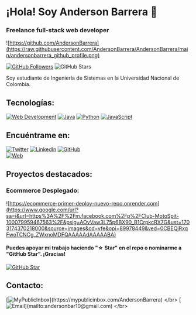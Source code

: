 # ¡Hola! Soy Anderson Barrera 👋
### Freelance full-stack web developer

![https://github.com/AndersonBarrera](https://raw.githubusercontent.com/AndersonBarrera/AndersonBarrera/main/andersonbarrera_github_profile.png)

[![GitHub Followers](https://img.shields.io/github/followers/AndersonBarrera?style=social)](https://github.com/AndersonBarrera)
![GitHub Stars](https://img.shields.io/github/stars/AndersonBarrera?style=social)

Soy estudiante de Ingeniería de Sistemas en la Universidad Nacional de Colombia.

## Tecnologías:
[![Web Development](https://img.shields.io/badge/Web_Development-999999?style=for-the-badge&logo=web&logoColor=white&labelColor=101010)]()
[![Java](https://img.shields.io/badge/Java-007396?style=for-the-badge&logo=java&logoColor=white&labelColor=101010)]()
[![Python](https://img.shields.io/badge/Python-yellow?style=for-the-badge&logo=python&logoColor=white&labelColor=101010)]()
[![JavaScript](https://img.shields.io/badge/JavaScript-F7DF1E?style=for-the-badge&logo=javascript&logoColor=white&labelColor=101010)]()
</br>

## Encuéntrame en:

[![Twitter](https://img.shields.io/badge/Twitter-@ander212003-1DA1F2?style=for-the-badge&logo=twitter&logoColor=white&labelColor=101010)](https://twitter.com/ander212003)
[![LinkedIn](https://img.shields.io/badge/LinkedIn-Anderson_Barrera-0077B5?style=for-the-badge&logo=linkedin&logoColor=white&labelColor=101010)](https://www.linkedin.com/in/anderson-barrera-251b5525b/)
[![GitHub](https://img.shields.io/badge/GitHub-AndersonBarrera-181717?style=for-the-badge&logo=github&logoColor=white&labelColor=101010)](https://github.com/AndersonStick)
</br>
[![Web](https://img.shields.io/badge/Web-AndersonBarrera.com-14a1f0?style=for-the-badge&logo=dev.to&logoColor=white&labelColor=101010)](https://andersonbarrera.com)

## Proyectos destacados:

### Ecommerce Desplegado:

![https://ecommerce-primer-deploy-nuevo-repo.onrender.com](https://www.google.com/url?sa=i&url=https%3A%2F%2Fm.facebook.com%2Fp%2FClub-MotoSpit-100079959467563%2F&psig=AOvVaw3L75p6BX90_B1CrpkcRX7G&ust=1703174370218000&source=images&cd=vfe&opi=89978449&ved=0CBEQjRxqFwoTCNCg_ZWxnoMDFQAAAAAdAAAAABA)

#### Puedes apoyar mi trabajo haciendo "☆ Star" en el repo o nominarme a "GitHub Star". ¡Gracias!

[![GitHub Star](https://img.shields.io/badge/GitHub-Nominar_a_star-yellow?style=for-the-badge&logo=github&logoColor=white&labelColor=101010)](https://stars.github.com/nominate/)

## Contacto:

[![MyPublicInbox](https://img.shields.io/badge/MyPublicInbox-MENSAJE+CAFÉ_(RESPUESTA_RÁPIDA)_Gracias!-orange?style=for-the-badge&logo=Microsoft+Outlook&logoColor=white&labelColor=101010)](https://mypublicinbox.com/AndersonBarrera)
</br>
[![Email](https://img.shields.io/badge/andersonbar10@gmail.com-email_personal_(RESPUESTA_RÁPIDA)-D14836?style=for-the-badge&logo=gmail&logoColor=white&labelColor=101010)](mailto:andersonbar10@gmail.com)
</br>
<!--
**AndersonStick/AndersonStick** is a ✨ _special_ ✨ repository because its `README.md` (this file) appears on your GitHub profile.

Here are some ideas to get you started:

- 🔭 I’m currently working on ...
- 🌱 I’m currently learning ...
- 👯 I’m looking to collaborate on ...
- 🤔 I’m looking for help with ...
- 💬 Ask me about ...
- 📫 How to reach me: ...
- 😄 Pronouns: ...
- ⚡ Fun fact: ...
-->
